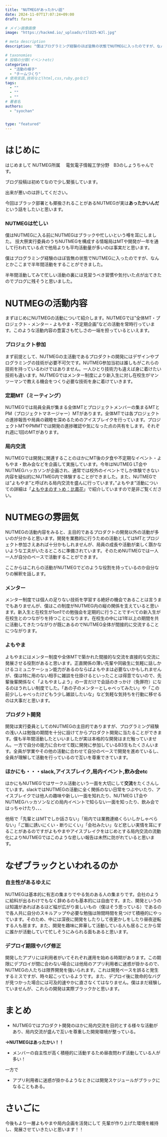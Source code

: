 ```yaml
---
title: "NUTMEGがあったかい話"
date: 2024-11-07T17:07:24+09:00
draft: farse

# メイン画像画像
image: "https://hackmd.io/_uploads/r1lU25-WJl.jpg"

# meta description
description: "僕はプログラミング経験のほぼ皆無の状態でNUTMEGに入ったのですが、なんとかここまで半年間活動をすることができました。半年間活動してみて忙しい活動の裏には見習うべき習慣や気付いた点が出てきたのでブログに残そうと思いました。"

# taxonomies
# 投稿の分類(イベントetc)
categories:
  - "活動の様子"
  - "チームづくり"
# 使用言語,技術など(html,css,ruby,goなど)
tags:
  - ""
  - ""
  - ""
# 著者名
authors:
  - "syochan"


type: "featured"
---
```

# はじめに

はじめまして
NUTMEG所属　
電気電子情報工学分野　B3のしょうちゃんです。

ブログ投稿は初めてなので少し緊張しています。

出来が悪いのは許してください。

今回はブラック部署とも揶揄されることがあるNUTMEGが実は**あったかいんだ**という話をしたいと思います。

### NUTMEGは忙しい

僕はNUTMEGに入る前にNUTMEGはブラックや忙しいという噂を耳にしました。
技大祭実行委員のうちNUTMEGを構成する情報局はMTや開発が一年を通して行われている点で他局よりも平均活動量が多いのは事実だと思います。

僕はプログラミング経験のほぼ皆無の状態でNUTMEGに入ったのですが、なんとかここまで半年間活動をすることができました。

半年間活動してみて忙しい活動の裏には見習うべき習慣や気付いた点が出てきたのでブログに残そうと思いました。

# NUTMEGの活動内容

まずはじめにNUTMEGの活動について紹介します。NUTMEGでは”全体MT・プロジェクト・メンター・よもやま・不定期企画”などの活動を常時行っています。このような活動内容の豊富さも忙しさの一端を担っているといえます。

### プロジェクト参加

まず前提として、NUTMEGの主活動であるプロダクトの開発にはデザインやプログラミングの技術が必要不可欠です。NUTMEG参加当初は誰しもがこれらの技術を持っているわけではありません。一人ひとり技術力も違えば身に着けたい技術も違います。NUTMEGではメンター制度により新入生に対し在校生がマンツーマンで教える機会をつくり必要な技術を身に着けていきます。

### 定期MT（ミーティング）

NUTMEGでは局員全員が集まる全体MTとプロジェクトメンバーの集まるMTとPM（プロジェクトマネージャー）MTがあります。全体MTでは各プロジェクトの進捗報告や局員の親睦を深めるためのアイスブレイクを行っています。プロジェクトMTやPMMTでは開発の進捗確認や気になった点の共有をします。それぞれ週に1回のMTがあります。

### 局内交流

NUTMEGでは開発に関連することのほかにMT後の夕食や不定期なイベント・よもやま・飲み会などを企画して実施しています。今年はNUTMEG LT会やNUTMEGハッカソンが企画され、通常では校外のイベントでしか体験できない内容を疑似的にNUTMEG内で体験することができました。また、NUTMEGでは”よもやま”と呼ばれる局内交流を盛んに行っています。”よもやま”活動についての詳細は「[よもやまのすゝめ：比嘉花](https://blog.nutmeg.cloud/blog/post-20240426/)」で紹介していますので是非ご覧ください。

# NUTMEGの雰囲気

NUTMEGの活動内容をみると、主目的であるプロダクトの開発以外の活動が多いのが分かると思います。開発を業務的に行うための活動としてはMTとプロジェクト参加さえあれば十分かもしれませんが、局員の成長や活動が楽しく躓かないような工夫がいたるところに準備されています。そのためNUTMEGでは一人一人が自分のペースで活動することができます。

ここからはこれらの活動がNUTMEGでどのような役割を持っているのか自分なりの解釈を話します。

### メンター

メンター制度では個人の足りない技術を学習する絶好の機会であることは言うまでもありませんが、僕はこの制度がNUTMEG内の縦の関係を支えていると思います。新入生と在校生が1on1での勉強会を定期的に行うことですべての新入生が在校生とのつながりを持つことになります。在校生の中には1年以上の期間を共に活動してきたつながりが既にあるのでNUTMEG全体が間接的に交流することにつながります。

### よもやま

よもやまにはメンター制度や全体MTで築かれた間接的な交流を直接的な交流に発展させる役割があると思います。正直関係の薄い先輩や同級生に気軽に話しかけるコミュニケーション能力があるのならばよもやまは必要ないかもしれませんが、僕は特に用のない相手に雑談を仕掛けるといったことは得意でないので、先輩後輩関係なく「よもやましよう」の一言だけで会話のきっかけ（免罪符）になるのはうれしい制度でした。「あの子のメンターとしゃべってみたい」や「この前少ししゃべったけどもう少し雑談したいな」など気軽な気持ちを行動に移せるのは大事だと思います。

### プロダクト開発

開発は実行委員としてのNUTMEGの主目的でありますが、プログラミング経験の浅い人は勉強の期間を十分に設けてからプロダクト開発に当たることができます。僕も半年間活動したといいましたが実は本格的な開発はまだ触っていません。一方で自分の能力に合わせて既に開発に参加しているB3生もたくさんいます。全員が学業やその他の活動に合わせて自分のペースで開発を進めているし、全員が理解して活動を行っているので互いを尊重できています。

### ほかにも・・・slack,アイスブレイク,局内イベント,飲み会etc

ほかにもNUTMEGではサークル活動という一面を大切にして**交流**をたくさんしています。slackではNUTMEGの活動に全く関係のない日常をつぶやいたり、アイスブレイクでは他人の趣味や新しい一面を知れたり、NUTMEG LT会やNUTMEGハッカソンなどの局内イベントで知らない一面を知ったり、飲み会ではっちゃけたり、、、

他局で「先輩とはMTでしか話さない」「局内では業務連絡くらいしかしゃべらない」「ご飯に誘いにくい・断りにくい」「会社みたい」など悲しい実情を耳にすることがあるのですがよもやまやアイスブレイクをはじめとする局内交流の流動化によりNUTMEGではこのような悲しい報告は未然に防がれていると思います。

# なぜブラックといわれるのか

### 自主性があるゆえに

NUTMEGは基本的に有志の集まりでやる気のある人の集まりです。会社のように給料が出るわけでもなく辞めるのも基本的には自由です。また、開発というのは知識があればあるほど幅が広がり楽しいもの（僕はそう思っている）であるので各人共に自分のスキルアップや必要な勉強は隙間時間を見つけて積極的にやっています。そのため、中には深夜に開発をしたりして夜更かしをしたり昼夜逆転する人も居ます。また、開発を趣味に昇華して活動している人も居ることから常に誰かが活動していて忙しそうにみられる面もあると思います。

### デプロイ期限やバグ修正

開発したアプリには利用者がいてそれぞれ運用を始める時期があります。この期限にデプロイが間に合わない場合には他局のアプリ利用者に迷惑が掛かるので、NUTMEGの人たちは限界開発を強いられます。これは開発ペースを誤ると発生するミスですが、時々起こっているようです。また、デプロイ後に致命的なバグが見つかった場合には可及的速やかに直さなくてはなりません。僕はまだ経験していませんが、これらの開発は実際ブラックかと思います。

# まとめ

- NUTMEGではプロダクト開発のほかに局内交流を目的とする様々な活動があり、局内交流が盛んで互いを尊重した開発環境が整っている。

**→NUTMEGはあったかい！！**



- メンバーの自主性が高く積極的に活動するため昼夜問わず活動している人が多い！

一方で

- アプリ利用者に迷惑が掛かるようなときには開発スケジュールがブラックになることもある。

# さいごに
今後もより一層よもやまや局内企画を活発にして
先輩が作り上げた環境を維持し、発展させていきたいと思います！！
